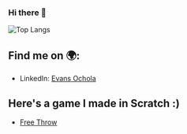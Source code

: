 ### Hi there 👋

<!--
**Joelevans/Joelevans** is a ✨ _special_ ✨ repository because its `README.md` (this file) appears on your GitHub profile.


- 🔭 I’m currently working on ...
- 🌱 I’m currently learning ..
- 👯 I’m looking to collaborate on ...
- 🤔 I’m looking for help with ...
- 💬 Ask me about ...
- 📫 How to reach me: ...
- 😄 Pronouns: ...
- ⚡ Fun fact: ...
-->

<!--
### Github Stats
![Evans' Github Stats](https://github-readme-stats.vercel.app/api?username=Joelevans&show_icons=true&theme=cobalt)
-->

![Top Langs](https://github-readme-stats.vercel.app/api/top-langs/?username=evansochola&layout=compact&theme=dracula)

## Find me on :earth_africa::
- LinkedIn: [Evans Ochola](https://www.linkedin.com/in/ocholaevans/)

## Here's a game I made in Scratch :)
- [Free Throw](https://scratch.mit.edu/projects/488217340)
